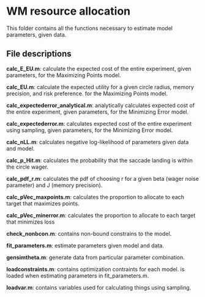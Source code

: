 # WM resource allocation
This folder contains all the functions necessary to estimate model parameters, given data. 

## File descriptions
**calc_E_EU.m**: calculate the expected cost of the entire experiment, given parameters, for the Maximizing Points model. 

**calc_EU.m**: calculate the expected utility for a given circle radius, memory precision, and risk preference. for the Maximizing Points model.

**calc_expectederror_analytical.m**: analytically calculates expected cost of the entire experiment, given parameters, for the Minimizing Error model. 

**calc_expectederror.m**: calculates expected cost of the entire experiment using sampling, given parameters, for the Minimizing Error model. 

**calc_nLL.m**: calculates negative log-likelihood of parameters given data and model. 

**calc_p_Hit.m**: calculates the probability that the saccade landing is within the circle wager. 

**calc_pdf_r.m**: calculates the pdf of choosing r for a given beta (wager noise parameter) and J (memory precision).

**calc_pVec_maxpoints.m**: calculates the proportion to allocate to each target that maximizes points.

**calc_pVec_minerror.m**: calculates the proportion to allocate to each target that minimizes loss

**check_nonbcon.m**: contains non-bound constrains to the model.

**fit_parameters.m**: estimate parameters given model and data.

**gensimtheta.m**: generate data from particular parameter combination.

**loadconstraints.m**: contains optimization contraints for each model. is loaded when estimating parameters in fit_parameters.m.

**loadvar.m**: contains variables used for calculating things using sampling. 


